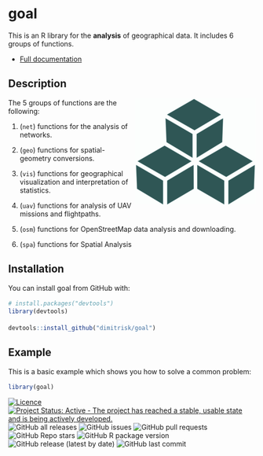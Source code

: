 
<!-- README.md is generated from README.Rmd. Please edit that file -->

# goal

This is an R library for the **analysis** of geographical data. It
includes 6 groups of functions.

- [Full documentation](https://dimitrisk.github.io/goal/index.html)

## Description

<img src="man/figures/logo.png" align="right" />

The 5 groups of functions are the following:

1)  (`net`) functions for the analysis of networks.

2)  (`geo`) functions for spatial-geometry conversions.

3)  (`vis`) functions for geographical visualization and interpretation
    of statistics.

4)  (`uav`) functions for analysis of UAV missions and flightpaths.

5)  (`osm`) functions for OpenStreetMap data analysis and downloading.

6)  (`spa`) functions for Spatial Analysis

## Installation

You can install goal from GitHub with:

``` r
# install.packages("devtools")
library(devtools)

devtools::install_github("dimitrisk/goal")
```

## Example

This is a basic example which shows you how to solve a common problem:

``` r
library(goal)
```

<!-- badges: start -->

[![Licence](https://img.shields.io/badge/licence-GPL--3-blue.svg)](https://www.gnu.org/licenses/gpl-3.0.en.html)
[![Project Status: Active - The project has reached a stable, usable
state and is being actively
developed.](https://www.repostatus.org/badges/latest/active.svg)](https://www.repostatus.org/#active)
![GitHub all
releases](https://img.shields.io/github/downloads/dimitrisk/goal/total)
![GitHub issues](https://img.shields.io/github/issues/dimitrisk/goal)
![GitHub pull
requests](https://img.shields.io/github/issues-pr/dimitrisk/goal)
![GitHub Repo
stars](https://img.shields.io/github/stars/dimitrisk/goal?style=social)
![GitHub R package
version](https://img.shields.io/github/r-package/v/dimitrisk/goal)
![GitHub release (latest by
date)](https://img.shields.io/github/v/release/dimitrisk/goal) ![GitHub
last commit](https://img.shields.io/github/last-commit/dimitrisk/goal)
<!-- badges: end -->
